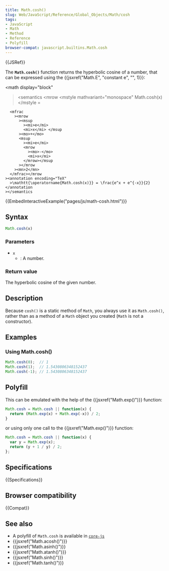 ```yaml
---
title: Math.cosh()
slug: Web/JavaScript/Reference/Global_Objects/Math/cosh
tags:
- JavaScript
- Math
- Method
- Reference
- Polyfill
browser-compat: javascript.builtins.Math.cosh
---
```

{{JSRef}}

The **`Math.cosh()`** function returns the hyperbolic cosine of a number, that
can be expressed using the
{{jsxref("Math.E", "constant e", "", 1)}}:

\<math display="block"

> \<semantics \<mrow \<mstyle mathvariant="monospace" <mo lspace="0em" rspace="thinmathspace">Math.cosh(x)</mo> \</mstyle <mo>=</mo>

      <mfrac
        ><mrow
          ><msup
            ><mi>e</mi>
            <mi>x</mi> </msup
          ><mo>+</mo>
          <msup
            ><mi>e</mi>
            <mrow
              ><mo>-</mo>
              <mi>x</mi>
            </mrow></msup
          ></mrow
        ><mn>2</mn>
      </mfrac></mrow
    ><annotation encoding="TeX"
      >\mathtt{\operatorname{Math.cosh(x)}} = \frac{e^x + e^{-x}}{2}</annotation
    ></semantics

> </math>

{{EmbedInteractiveExample("pages/js/math-cosh.html")}}

## Syntax

```js
Math.cosh(x)
```

### Parameters

*   `x`
    *   : A number.

### Return value

The hyperbolic cosine of the given number.

## Description

Because `cosh()` is a static method of `Math`, you always use it as
`Math.cosh()`, rather than as a method of a `Math` object you created (`Math` is
not a constructor).

## Examples

### Using Math.cosh()

```js
Math.cosh(0);  // 1
Math.cosh(1);  // 1.5430806348152437
Math.cosh(-1); // 1.5430806348152437
```

## Polyfill

This can be emulated with the help of the {{jsxref("Math.exp()")}}
function:

```js
Math.cosh = Math.cosh || function(x) {
  return (Math.exp(x) + Math.exp(-x)) / 2;
}
```

or using only one call to the {{jsxref("Math.exp()")}} function:

```js
Math.cosh = Math.cosh || function(x) {
  var y = Math.exp(x);
  return (y + 1 / y) / 2;
};
```

## Specifications

{{Specifications}}

## Browser compatibility

{{Compat}}

## See also

*   A polyfill of `Math.cosh` is available in
    [`core-js`](https://github.com/zloirock/core-js#ecmascript-math)
*   {{jsxref("Math.acosh()")}}
*   {{jsxref("Math.asinh()")}}
*   {{jsxref("Math.atanh()")}}
*   {{jsxref("Math.sinh()")}}
*   {{jsxref("Math.tanh()")}}
